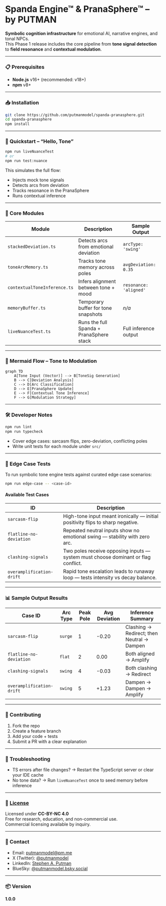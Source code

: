 # Spanda Engine™ & PranaSphere™ – by PUTMAN

**Symbolic cognition infrastructure** for emotional AI, narrative engines, and tonal NPCs.  
This Phase 1 release includes the core pipeline from **tone signal detection** to **field resonance** and **contextual modulation**.

---

### 📋 Prerequisites

- **Node.js** v16+ (recommended: v18+)
- **npm** v8+

---

### 📥 Installation

```bash
git clone https://github.com/putmanmodel/spanda-pranasphere.git
cd spanda-pranasphere
npm install
```

---

### 🔁 Quickstart – “Hello, Tone”

```bash
npm run liveNuanceTest
# or
npm run test:nuance
```

This simulates the full flow:

- Injects mock tone signals  
- Detects arcs from deviation  
- Tracks resonance in the PranaSphere  
- Runs contextual inference  

---

### 🧩 Core Modules

| Module                      | Description                               | Sample Output               |
|----------------------------|-------------------------------------------|-----------------------------|
| `stackedDeviation.ts`      | Detects arcs from emotional deviation     | `arcType: 'swing'`          |
| `toneArcMemory.ts`         | Tracks tone memory across poles           | `avgDeviation: 0.35`        |
| `contextualToneInference.ts` | Infers alignment between tone + mood     | `resonance: 'aligned'`      |
| `memoryBuffer.ts`          | Temporary buffer for tone snapshots       | _n/a_                       |
| `liveNuanceTest.ts`        | Runs the full Spanda + PranaSphere stack  | Full inference output       |

---

### 🧠 Mermaid Flow – Tone to Modulation

```mermaid
graph TD
    A[Tone Input (Vector)] --> B[ToneSig Generation]
    B --> C[Deviation Analysis]
    C --> D[Arc Classification]
    D --> E[PranaSphere Update]
    E --> F[Contextual Tone Inference]
    F --> G[Modulation Strategy]
```

---

### 🛠️ Developer Notes

```bash
npm run lint
npm run typecheck
```

- Cover edge cases: sarcasm flips, zero-deviation, conflicting poles  
- Write unit tests for each module under `src/`  

---

### 🔬 Edge Case Tests

To run symbolic tone engine tests against curated edge case scenarios:

```bash
npm run edge-case -- <case-id>
```

#### Available Test Cases

| ID                        | Description                                                                    |
|--------------------------|--------------------------------------------------------------------------------|
| `sarcasm-flip`           | High-tone input meant ironically — initial positivity flips to sharp negative. |
| `flatline-no-deviation`  | Repeated neutral inputs show no emotional swing — stability with zero arc.     |
| `clashing-signals`       | Two poles receive opposing inputs — system must choose dominant or flag conflict. |
| `overamplification-drift`| Rapid tone escalation leads to runaway loop — tests intensity vs decay balance. |

---

### 📊 Sample Output Results

| Case ID                   | Arc Type | Peak Pole | Avg Deviation | Inference Summary                          |
|---------------------------|----------|------------|----------------|--------------------------------------------|
| `sarcasm-flip`            | `surge`  | 1          | -0.20          | Clashing → Redirect; then Neutral → Dampen |
| `flatline-no-deviation`   | `flat`   | 2          | 0.00           | Both aligned → Amplify                     |
| `clashing-signals`        | `swing`  | 4          | -0.03          | Both clashing → Redirect                   |
| `overamplification-drift` | `swing`  | 5          | +1.23          | Dampen → Dampen → Amplify                  |

---

### 🤝 Contributing

1. Fork the repo  
2. Create a feature branch  
3. Add your code + tests  
4. Submit a PR with a clear explanation  

---

### 💬 Troubleshooting

- TS errors after file changes? → Restart the TypeScript server or clear your IDE cache  
- No tone data? → Run `liveNuanceTest` once to seed memory before inference  

---

### 📄 [License](./LICENSE)

Licensed under **CC-BY-NC 4.0**  
Free for research, education, and non-commercial use.  
Commercial licensing available by inquiry.

---

### 📡 Contact

- Email: [putmanmodel@pm.me](mailto:putmanmodel@pm.me)  
- X (Twitter): [@putmanmodel](https://x.com/putmanmodel)  
- LinkedIn: [Stephen A. Putman](https://www.linkedin.com/in/stephen-a-putman-0ba70a36b/)  
- BlueSky: [@putmanmodel.bsky.social](https://bsky.app/profile/putmanmodel.bsky.social)

---

### 📦 Version

**1.0.0**
